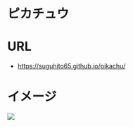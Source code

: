 # ピカチュウ

# URL

- https://suguhito65.github.io/pikachu/

# イメージ

![](https://i.gyazo.com/ea0fb578f79d725e8db71506b6a745e3.png)
